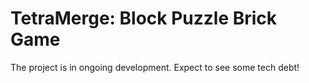 # TetraMerge: Block Puzzle Brick Game
 The project is in ongoing development.
 Expect to see some tech debt!